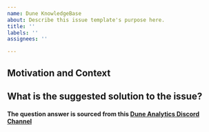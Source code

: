 ```yaml
---
name: Dune KnowledgeBase
about: Describe this issue template's purpose here.
title: ''
labels: ''
assignees: ''

---
```


## Motivation and Context
<!--- Describe the issue in detail -->


<!--- Why is this the issue important ? -->


## What is the suggested solution to the issue?


#### The question answer is sourced from this  [Dune Analytics Discord Channel](https://discord.com/invite/ErrzwBz)
